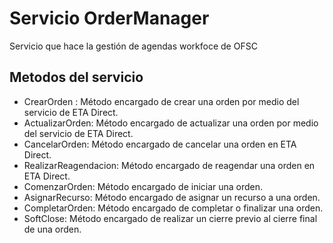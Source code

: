 # Servicio OrderManager

Servicio que hace la gestión de agendas workfoce de OFSC

## Metodos del servicio

- CrearOrden : Método encargado de crear una orden por medio del servicio de ETA Direct.
- ActualizarOrden: Método encargado de actualizar una orden por medio del servicio de ETA Direct.
- CancelarOrden: Método encargado de cancelar una orden en ETA Direct.
- RealizarReagendacion: Método encargado de reagendar una orden en ETA Direct.
- ComenzarOrden: Método encargado de iniciar una orden.
- AsignarRecurso: Método encargado de asignar un recurso a una orden.
- CompletarOrden: Método encargado de completar o finalizar una orden.
- SoftClose: Método encargado de realizar un cierre previo al cierre final de una orden.